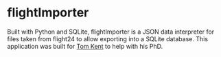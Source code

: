 flightImporter
==============

Built with Python and SQLite, flightImporter is a JSON data interpreter for files taken from flight24 to allow exporting into a SQLite database. This application was built for <a href="http://tomekent.com">Tom Kent</a> to help with his PhD.